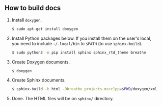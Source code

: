 ## How to build docs

1. Install `doxygen`.

    ```bash
    $ sudo apt-get install doxygen
    ```

2. Install Python packages below. If you install them on the user's local, you need to include `~/.local/bin` to `$PATH` (to use `sphinx-build`).

    ```bash
    $ sudo python3 -m pip install sphinx sphinx_rtd_theme breathe
    ```

3. Create Doxygen documents.

    ```bash
    $ doxygen
    ```

4. Create Sphinx documents.

    ```bash
    $ sphinx-build -b html -Dbreathe_projects.mscclpp=$PWD/doxygen/xml $PWD $PWD/sphinx
    ```

5. Done. The HTML files will be on `sphinx/` directory.
